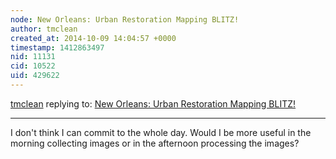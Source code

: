 ```yaml
---
node: New Orleans: Urban Restoration Mapping BLITZ!
author: tmclean
created_at: 2014-10-09 14:04:57 +0000
timestamp: 1412863497
nid: 11131
cid: 10522
uid: 429622
---
```




[tmclean](../profile/tmclean) replying to: [New Orleans: Urban Restoration Mapping BLITZ!](../notes/stevie/09-11-2014/new-orleans-urban-restoration-mapping-blitz)

----
I don't think I can commit to the whole day. Would I be more useful in the morning collecting images or in the afternoon processing the images?
